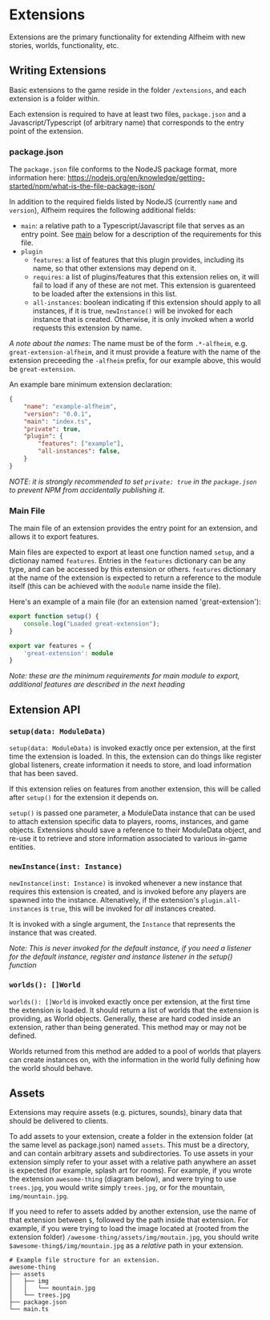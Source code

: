 # Extensions

Extensions are the primary functionality for extending Alfheim with new stories,
worlds, functionality, etc.

## Writing Extensions

Basic extensions to the game reside in the folder `/extensions`, and each 
extension is a folder within. 

Each extension is required to have at least two files, `package.json` and a
Javascript/Typescript (of arbitrary name) that corresponds to the entry point
of the extension.

### package.json

The `package.json` file conforms to the NodeJS package format, more information
here:
https://nodejs.org/en/knowledge/getting-started/npm/what-is-the-file-package-json/

In addition to the required fields listed by NodeJS (currently `name` and 
`version`), Alfheim requires the following additional fields:

  * `main`: a relative path to a Typescript/Javascript file that serves as
  an entry point. See [main](#main-file) below for a description of the requirements
  for this file.
  * `plugin`
    * `features`: a list of features that this plugin provides, including its 
    name, so that other extensions may depend on it.
    * `requires`: a list of plugins/features that this extension relies on, it
    will fail to load if any of these are not met. This extension is guarenteed to be loaded after the extensions in this list.
    * `all-instances`: boolean indicating if this extension should apply to 
    all instances, if it is true, `newInstance()` will be invoked for each
    instance that is created. Otherwise, it is only invoked when a world
    requests this extension by name.

*A note about the names*: The name must be of the form `.*-alfheim`, e.g. 
`great-extension-alfheim`, and it must provide a feature with the name of the
extension preceeding the `-alfheim` prefix, for our example above, this would
be `great-extension`.

An example bare minimum extension declaration:

```JSON
{
    "name": "example-alfheim",
    "version": "0.0.1",
    "main": "index.ts",
    "private": true,
    "plugin": {
        "features": ["example"],
        "all-instances": false,
    }
}
```

*NOTE: it is strongly recommended to set `private: true` in the `package.json`
to prevent NPM from accidentally publishing it.*

### Main File

The main file of an extension provides the entry point for an extension, and
allows it to export features.

Main files are expected to export at least one function named `setup`, and a
dictionay named `features`. Entries in the `features` dictionary can be
any type, and can be accessed by this extension or others. `features` dictionary
at the name of the extension is expected to return a reference to the module
itself (this can be achieved with the `module` name inside the file).

Here's an example of a main file (for an extension named 'great-extension'):

```TypeScript
export function setup() {
    console.log("Loaded great-extension");
}

export var features = {
    'great-extension': module
}
```

*Note: these are the minimum requirements for main module to export, additional
features are described in the next heading*

## Extension API

### `setup(data: ModuleData)`

`setup(data: ModuleData)` is invoked exactly once per extension, at the first 
time the extension is loaded. In this, the extension can do things like 
register global listeners, create information it needs to store, and load 
information that has been saved.

If this extension relies on features from another extension, this will be
called after `setup()` for the extension it depends on.

`setup()` is passed one parameter, a ModuleData instance that can be used to
attach extension specific data to players, rooms, instances, and game objects.
Extensions should save a reference to their ModuleData object, and re-use it 
to retrieve and store information associated to various in-game entities.

### `newInstance(inst: Instance)`

`newInstance(inst: Instance)` is invoked whenever a new instance that requires
this extension is created, and is invoked
before any players are spawned into the instance. Altenatively, if the
extension's `plugin.all-instances` is `true`, this will be invoked for *all*
instances created.

It is invoked with a single argument, the `Instance` that represents the
instance that was created.

*Note: This is never invoked for the default instance, if you need a listener
for the default instance, register and instance listener in the setup()
function*

### `worlds(): []World`

`worlds(): []World` is invoked exactly once per extension, at the first time
the extension is loaded. It should return a list of worlds that the extension
is providing, as World objects. Generally, these are hard coded inside an
extension, rather than being generated. This method may or may not be defined.

Worlds returned from this method are added to a pool of worlds that players can
create instances on, with the information in the world fully defining how the
world should behave.

## Assets

Extensions may require assets (e.g. pictures, sounds), binary data that should 
be delivered to clients. 

To add assets to your extension, create a folder in the extension folder (at 
the same level as package.json) named `assets`. This must be a directory, and
can contain arbitrary assets and subdirectories. To use assets in your extension
simply refer to your asset with a relative path anywhere an asset is expected
(for example, splash art for rooms). For example, if you wrote the extension 
`awesome-thing` (diagram below), and were trying to use `trees.jpg`, you would
write simply `trees.jpg`, or for the mountain, `img/mountain.jpg`.

If you need to refer to assets added by another extension, use the name of that
extension between `$`, followed by the path inside that extension. For example,
if you were trying to load the image located at (rooted from the extension 
folder) `/awesome-thing/assets/img/moutain.jpg`, you should write 
`$awesome-thing$/img/mountain.jpg` as a *relative* path in your extension. 

```
# Example file structure for an extension.
awesome-thing
├── assets
│   ├── img
│   │   └── mountain.jpg
│   └── trees.jpg
├── package.json
└── main.ts

```